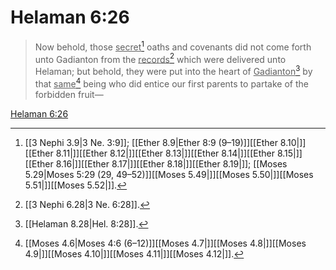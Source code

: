 # Helaman 6:26

> Now behold, those <u>secret</u>[^a] oaths and covenants did not come forth unto Gadianton from the <u>records</u>[^b] which were delivered unto Helaman; but behold, they were put into the heart of <u>Gadianton</u>[^c] by that <u>same</u>[^d] being who did entice our first parents to partake of the forbidden fruit—

[Helaman 6:26](https://www.churchofjesuschrist.org/study/scriptures/bofm/hel/6?lang=eng&id=p26#p26)


[^a]: [[3 Nephi 3.9|3 Ne. 3:9]]; [[Ether 8.9|Ether 8:9 (9–19)]][[Ether 8.10|]][[Ether 8.11|]][[Ether 8.12|]][[Ether 8.13|]][[Ether 8.14|]][[Ether 8.15|]][[Ether 8.16|]][[Ether 8.17|]][[Ether 8.18|]][[Ether 8.19|]]; [[Moses 5.29|Moses 5:29 (29, 49–52)]][[Moses 5.49|]][[Moses 5.50|]][[Moses 5.51|]][[Moses 5.52|]].  
[^b]: [[3 Nephi 6.28|3 Ne. 6:28]].  
[^c]: [[Helaman 8.28|Hel. 8:28]].  
[^d]: [[Moses 4.6|Moses 4:6 (6–12)]][[Moses 4.7|]][[Moses 4.8|]][[Moses 4.9|]][[Moses 4.10|]][[Moses 4.11|]][[Moses 4.12|]].  
